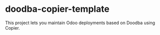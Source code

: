 # doodba-copier-template
This project lets you maintain Odoo deployments based on Doodba using Copier.
